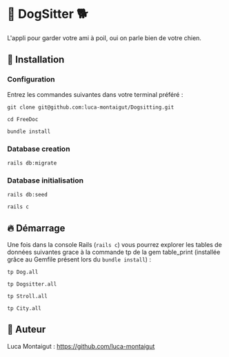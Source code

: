 # 🐶 DogSitter 🐕‍

L'appli pour garder votre ami à poil, oui on parle bien de votre chien.

## :wrench: Installation 

### Configuration
Entrez les commandes suivantes dans votre terminal préféré :

`git clone git@github.com:luca-montaigut/Dogsitting.git`

`cd FreeDoc`

`bundle install`

### Database creation

`rails db:migrate`

### Database initialisation

`rails db:seed`

`rails c`


## 🔥 Démarrage

Une fois dans la console Rails (`rails c`) vous pourrez explorer les tables de données suivantes grace à la commande tp de la gem table_print (installée grâce au Gemfile présent lors du `bundle install`) :

`tp Dog.all`

`tp Dogsitter.all`

`tp Stroll.all`

`tp City.all`

## 🐰 Auteur
Luca Montaigut : https://github.com/luca-montaigut
